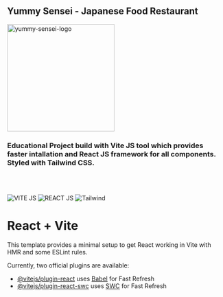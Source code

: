<section class="flex flex-direction-column justify-content-center">
  <h1>Yummy Sensei - Japanese Food Restaurant</h1>
  <img class="align-items-center" width="250" alt="yummy-sensei-logo" src="https://github.com/irenepintor/yummy-sensei/assets/103829940/7b9ad1e9-3bac-4b4e-92b0-71e232accdec">
  <h3>Educational Project build with Vite JS tool which provides faster intallation and React JS framework for all components. Styled with Tailwind CSS.</h3>
  <br>
  <br>
</section>


   ![VITE JS](https://img.shields.io/badge/vite-%2320232a.svg?style=for-the-badge&logo=vite&logoColor=%2361DAFB")
   ![REACT JS](https://img.shields.io/badge/react-%2320232a.svg?style=for-the-badge&logo=react&logoColor=%2361DAFB")
   ![Tailwind](https://img.shields.io/badge/Tailwind_CSS-38B2AC?style=for-the-badge&logo=tailwind-css&logoColor=white)

# React + Vite

This template provides a minimal setup to get React working in Vite with HMR and some ESLint rules.

Currently, two official plugins are available:

- [@vitejs/plugin-react](https://github.com/vitejs/vite-plugin-react/blob/main/packages/plugin-react/README.md) uses [Babel](https://babeljs.io/) for Fast Refresh
- [@vitejs/plugin-react-swc](https://github.com/vitejs/vite-plugin-react-swc) uses [SWC](https://swc.rs/) for Fast Refresh
